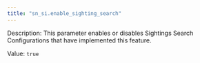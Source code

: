 ```yaml
---
title: "sn_si.enable_sighting_search"
---
```


Description: This parameter enables or disables Sightings Search Configurations that have implemented this feature.

Value: `true`